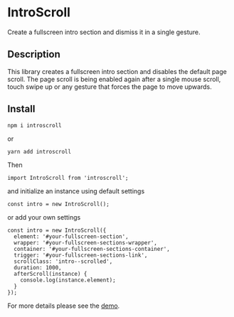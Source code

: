 # IntroScroll

Create a fullscreen intro section and dismiss it in a single gesture.

## Description

This library creates a fullscreen intro section and disables the default page scroll. The page scroll is being enabled again after a single mouse scroll, touch swipe up or any gesture that forces the page to move upwards.

## Install

```
npm i introscroll
```

or

```
yarn add introscroll
```

Then 

```
import IntroScroll from 'introscroll';
```

and initialize an instance using default settings

```
const intro = new IntroScroll();
```

or add your own settings

```
const intro = new IntroScroll({
  element: '#your-fullscreen-section',
  wrapper: '#your-fullscreen-sections-wrapper',
  container: '#your-fullscreen-sections-container',
  trigger: '#your-fullscreen-sections-link',
  scrollClass: 'intro--scrolled',
  duration: 1000,
  afterScroll(instance) {
    console.log(instance.element);
  }
});
```

For more details please see the [demo](./demo/).